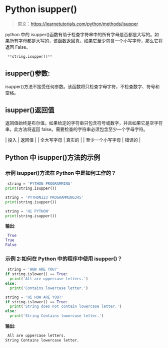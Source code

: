 # Python isupper()

> 原文：<https://learnetutorials.com/python/methods/isupper>

python 中的 isupper()函数有助于检查字符串中的所有字母是否都是大写的。如果所有字母都是大写的，该函数返回真。如果它至少包含一个小写字母，那么它将返回 False。

```py
 **string.isupper()** 

```

## isupper()参数:

isupper()方法不接受任何参数。该函数将只检查字母字符，不检查数字、符号和空格。

## isupper()返回值

返回值始终是布尔值。如果给定的字符串只包含符号或数字，并且如果它是空字符串，此方法将返回 false。需要检查的字符串必须包含至少一个字母字符。

| 投入 | 返回值 |
| 全大写字母 | 真实的 |
| 至少一个小写字母 | 错误的 |

## Python 中 isupper()方法的示例

### 示例 isupper()方法在 Python 中是如何工作的？

```py
 string = 'PYTHON PROGRAMMING'
print(string.isupper())

string = 'PYTHON123 PROGRAMMING345'
print(string.isupper())

string = 'Hi PYTHON'
print(string.isupper()) 

```

**输出:**

```py
 True
True
False 
```

### 示例 2:如何在 Python 中的程序中使用 isupper()？

```py
 string = 'HOW ARE YOU?'
if string.islower() == True:
  print('All are uppercase letters.')
else:
  print('Contains lowercase letter.')

string = 'Hi HOW ARE YOU?'
if string.islower() == True:
  print('String does not contain lowercase letter.')
else:
  print('String Contains lowercase letter.') 

```

**输出:**

```py
 All are uppercase letters.
String Contains lowercase letter. 
```